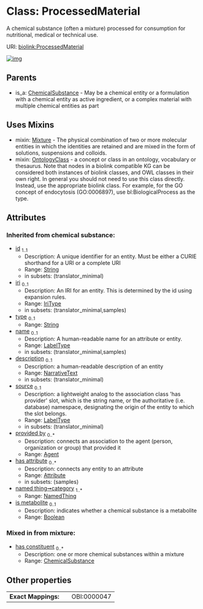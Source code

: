 
# Class: ProcessedMaterial


A chemical substance (often a mixture) processed for consumption for nutritional, medical or technical use.

URI: [biolink:ProcessedMaterial](https://w3id.org/biolink/vocab/ProcessedMaterial)


[![img](https://yuml.me/diagram/nofunky;dir:TB/class/[ProcessedMaterial&#124;is_metabolite(i):boolean%20%3F;id(i):string;iri(i):iri_type%20%3F;type(i):string%20%3F;name(i):label_type%20%3F;description(i):narrative_text%20%3F;source(i):label_type%20%3F]uses%20-.->[Mixture],[ProcessedMaterial]uses%20-.->[OntologyClass],[ChemicalSubstance]^-[ProcessedMaterial],[OrganismTaxon],[OntologyClass],[NamedThing],[Mixture],[ChemicalSubstance],[Attribute],[Agent])](https://yuml.me/diagram/nofunky;dir:TB/class/[ProcessedMaterial&#124;is_metabolite(i):boolean%20%3F;id(i):string;iri(i):iri_type%20%3F;type(i):string%20%3F;name(i):label_type%20%3F;description(i):narrative_text%20%3F;source(i):label_type%20%3F]uses%20-.->[Mixture],[ProcessedMaterial]uses%20-.->[OntologyClass],[ChemicalSubstance]^-[ProcessedMaterial],[OrganismTaxon],[OntologyClass],[NamedThing],[Mixture],[ChemicalSubstance],[Attribute],[Agent])

## Parents

 *  is_a: [ChemicalSubstance](ChemicalSubstance.md) - May be a chemical entity or a formulation with a chemical entity as active ingredient, or a complex material with multiple chemical entities as part

## Uses Mixins

 *  mixin: [Mixture](Mixture.md) - The physical combination of two or more molecular entities in which the identities are retained and are mixed in the form of solutions, suspensions and colloids.
 *  mixin: [OntologyClass](OntologyClass.md) - a concept or class in an ontology, vocabulary or thesaurus. Note that nodes in a biolink compatible KG can be considered both instances of biolink classes, and OWL classes in their own right. In general you should not need to use this class directly. Instead, use the appropriate biolink class. For example, for the GO concept of endocytosis (GO:0006897), use bl:BiologicalProcess as the type.

## Attributes


### Inherited from chemical substance:

 * [id](id.md)  <sub>1..1</sub>
     * Description: A unique identifier for an entity. Must be either a CURIE shorthand for a URI or a complete URI
     * Range: [String](types/String.md)
     * in subsets: (translator_minimal)
 * [iri](iri.md)  <sub>0..1</sub>
     * Description: An IRI for an entity. This is determined by the id using expansion rules.
     * Range: [IriType](types/IriType.md)
     * in subsets: (translator_minimal,samples)
 * [type](type.md)  <sub>0..1</sub>
     * Range: [String](types/String.md)
 * [name](name.md)  <sub>0..1</sub>
     * Description: A human-readable name for an attribute or entity.
     * Range: [LabelType](types/LabelType.md)
     * in subsets: (translator_minimal,samples)
 * [description](description.md)  <sub>0..1</sub>
     * Description: a human-readable description of an entity
     * Range: [NarrativeText](types/NarrativeText.md)
     * in subsets: (translator_minimal)
 * [source](source.md)  <sub>0..1</sub>
     * Description: a lightweight analog to the association class 'has provider' slot, which is the string name, or the authoritative (i.e. database) namespace, designating the origin of the entity to which the slot belongs.
     * Range: [LabelType](types/LabelType.md)
     * in subsets: (translator_minimal)
 * [provided by](provided_by.md)  <sub>0..\*</sub>
     * Description: connects an association to the agent (person, organization or group) that provided it
     * Range: [Agent](Agent.md)
 * [has attribute](has_attribute.md)  <sub>0..\*</sub>
     * Description: connects any entity to an attribute
     * Range: [Attribute](Attribute.md)
     * in subsets: (samples)
 * [named thing➞category](named_thing_category.md)  <sub>1..\*</sub>
     * Range: [NamedThing](NamedThing.md)
 * [is metabolite](is_metabolite.md)  <sub>0..1</sub>
     * Description: indicates whether a chemical substance is a metabolite
     * Range: [Boolean](types/Boolean.md)

### Mixed in from mixture:

 * [has constituent](has_constituent.md)  <sub>0..\*</sub>
     * Description: one or more chemical substances within a mixture
     * Range: [ChemicalSubstance](ChemicalSubstance.md)

## Other properties

|  |  |  |
| --- | --- | --- |
| **Exact Mappings:** | | OBI:0000047 |

